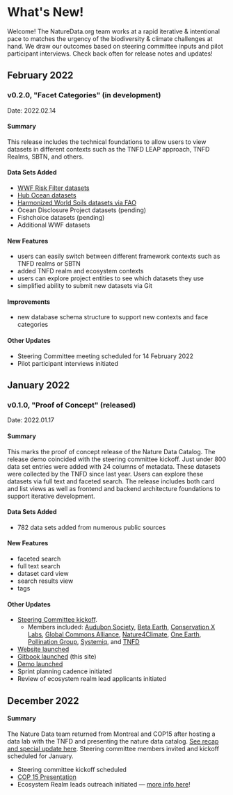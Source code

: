 # What's New!

Welcome! The NatureData.org team works at a rapid iterative & intentional pace to matches the urgency of the biodiversity & climate challenges at hand. We draw our outcomes based on steering committee inputs and pilot participant interviews. Check back often for release notes and updates!

## February 2022

### v0.2.0, "Facet Categories" (in development)

Date: 2022.02.14

#### Summary

This release includes the technical foundations to allow users to view datasets in different contexts such as the TNFD LEAP approach, TNFD Realms, SBTN, and others.

#### Data Sets Added

* [WWF Risk Filter datasets](https://wwf.panda.org/wwf\_news/?7438966/WWFs-new-Biodiversity-Risk-Filter-helps-companies-tackle-nature-related-risks)
* [Hub Ocean datasets](https://www.hubocean.earth/platform-data)
* [Harmonized World Soils datasets via FAO](https://gaez.fao.org/pages/hwsd)
* Ocean Disclosure Project datasets (pending)
* Fishchoice datasets (pending)
* Additional WWF datasets

#### New Features

* users can easily switch between different framework contexts such as TNFD realms or SBTN
* added TNFD realm and ecosystem contexts
* users can explore project entities to see which datasets they use
* simplified ability to submit new datasets via Git

#### Improvements

* new database schema structure to support new contexts and face categories

#### Other Updates

* Steering Committee meeting scheduled for 14 February 2022
* Pilot participant interviews initiated

## January 2022

### v0.1.0,  "Proof of Concept" (released)

Date: 2022.01.17

#### Summary

This marks the proof of concept release of the Nature Data Catalog. The release demo coincided with the steering committee kickoff. Just under 800 data set entries were added with 24 columns of metadata. These datasets were collected by the TNFD since last year. Users can explore these datasets via full text and faceted search. The release includes both card and list views as well as frontend and backend architecture foundations to support iterative development.

#### Data Sets Added

* 782 data sets added from numerous public sources

#### New Features

* faceted search
* full text search
* dataset card view
* search results view
* tags

#### Other Updates

* [Steering Committee kickoff](https://lu.ma/g4n-kickoff).&#x20;
  * Members included: [Audubon Society](https://www.audubon.org/), [Beta Earth](https://betaearth.global), [Conservation X Labs](https://conservationxlabs.com/), [Global Commons Alliance](https://globalcommonsalliance.org/), [Nature4Climate](https://nature4climate.org), [One Earth](https://oneearth.org), [Pollination Group](https://pollinationgroup.com/), [Systemiq](https://www.systemiq.earth/), and [TNFD](https://tnfd.global)
* [Website launched](https://www.naturedata.org)
* [Gitbook launched](https://docs.naturedata.org) (this site)
* [Demo launched](https://demo.naturedata.org)
* Sprint planning cadence initiated
* Review of ecosystem realm lead applicants initiated

## December 2022

#### Summary

The Nature Data team returned from Montreal and COP15 after hosting a data lab with the TNFD and presenting the nature data catalog. [See recap and special update here](https://us9.campaign-archive.com/?u=ec1241c4f60f6425571055e55\&id=2f15e68fc4). Steering committee members invited and kickoff scheduled for January.&#x20;

* Steering committee kickoff scheduled
* [COP 15 Presentation](https://www.youtube.com/watch?v=0vSjcJrfixI)
* Ecosystem Realm leads outreach initiated — [more info here](https://tiny.cc/g4n-realmleads)!&#x20;
